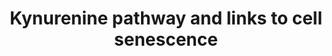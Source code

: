 ---
annotations:
- id: PW:0001282
  parent: classic metabolic pathway
  type: Pathway Ontology
  value: kynurenine metabolic pathway
- id: PW:0000277
  parent: regulatory pathway
  type: Pathway Ontology
  value: cellular senescence pathway
authors:
- Soniaa.balan
- Egonw
- Khanspers
- Eweitz
- Fehrhart
- Finterly
- Larsgw
- Nikita Krstevska
citedin: ''
communities: []
description: The kynurenine pathway is the major path for Tryptophan (Trp) breakdown
  (Castro-Portuguez & Sutphin, 2020; Dalton et al.,2020; Kondrikov et al., 2020; Li,
  Oxenkrug & Yang, 2017; Lindquist et al., 2020; Lugo-Huitron et al., 2013; Oxenkrug,
  2011; Platten et al., 2019; Savitz, 2019; Soegdrageret al., 2019; Tan & Guillemin,
  2019). The kynurenine (Kyn)/Trp ratio is proposed to be an accurate indicator of
  biological age as well as an indicator of risk for age-related diseases (Castro-Portuguez
  & Sutphin, 2020;  Li et al., 2017; Lindquist et al., 2020; Oxenkrug, 2011; Platten
  et al., 2019; Savitz, 2019; Soegdrageret al., 2019).    The first and also rate-limiting
  enzymes that determine rate of Trp conversion into N-formylkynurenine and further
  on into Kyn are tryptophan-2,3-dioxygenase (TDO) and indoleamine-2,3-dioxygenase
  (IDO), out of which the IDO isoform IDO1 is the most important (Castro-Portuguez
  & Sutphin, 2020; Dalton et al.,2020;  Li et al., 2017; Lindquist et al., 2020; Lugo-Huitron
  et al., 2013; Minhas et al., 2018; Oxenkrug, 2011; Platten et al., 2019; Savitz,
  2019; Soegdrageret al., 2019; Tan & Guillemin, 2019). This catalytic enzyme is activated
  by pro-inflammatory cytokines such as interleukins, interferons gamma and beta or
  the aryl hydrocarbon receptor (AhR) (Castro-Portuguez & Sutphin, 2020; Dalton et
  al.,2020; Kondrikov et al., 2020; Li et al., 2017; Lindquist et al., 2020; Lugo-Huitron
  et al., 2013; Oxenkrug, 2011; Platten et al., 2019; Savitz, 2019; Soegdrageret al.,
  2019; Tan & Guillemin, 2019).    Next, N-formylkynurenine is converted either into
  kynurenic acid by a kynurenine aminotransferase (KAT), anthranilic acid by kynureninase
  or, into Kyn by formidase (AFMID) (Castro-Portuguez & Sutphin, 2020). Kyn can alter
  the regulation of cell cycle and proliferation and induce oxidative stress through
  by inducing the transcription of multiple miRNAs (Dalton et al., 2020),  activating
  the p53/p21 pathway (Kondrikov et al., 2020) and  binding to AhR, resulting in a
  positive feedback loop, while further promoting oxidative stress (Castro-Portuguez
  & Sutphin, Dalton et al., 2020; 2020, Kondrikov et al., 2020).    Kyn is further
  converted into 3-hydroxykynurenine (3HK) by kynurenine monooxygenase (KMO), then
  Kynureninase converts 3HK into 3-hydroxyanthranilic acid (3HAA) and then into 2-amino-3-carboxymuconate-6-semialdehyde
  (ACMSA) (Castro-Portuguez & Sutphin, 2020, Lindquist et al., 2020; Lugo-Huitron
  et al., 2013; Platten et al., 2019; Savitz, 2019; Tan & Guillemin, 2019). 3-HK can
  alternatively be converted into xanthurenic acid, a metabolite that modulates the
  tetrahydrobiopterin (BH4) pathway,(Tan & Guillemin, 2019). 3HAA can be converted
  either into quinolinic acid and from there enter the de novo NAD synthesis due to
  the enzymatic action of nicotinate-nucleotide pyrophosphorylase (QPRT), or it can
  be converted into 2-aminomuconate-6-semialdehyde (AMSA) which can be converted into
  glutaryl-CoA and enter the TCA cycle and glycolysis (Castro-Portuguez & Sutphin,
  2020; Lindquist et al., 2020; Lugo-Huitron et al., 2013; Platten et al., 2019; Savitz,
  2019; Tan & Guillemin, 2019).   Kynurenine Pathway Library (https://enamine.net/hit-finding/focused-libraries/view-all/immuno-oncology-library/kynurenine-pathway-library)
  was also used as a reference for this pathway.
last-edited: 2024-07-21
ndex: 20784712-8b75-11eb-9e72-0ac135e8bacf
organisms:
- Homo sapiens
redirect_from:
- /index.php/Pathway:WP5044
- /instance/WP5044
- /instance/WP5044_r134362
revision: r134362
schema-jsonld:
- '@context': https://schema.org/
  '@id': https://wikipathways.github.io/pathways/WP5044.html
  '@type': Dataset
  creator:
    '@type': Organization
    name: WikiPathways
  description: The kynurenine pathway is the major path for Tryptophan (Trp) breakdown
    (Castro-Portuguez & Sutphin, 2020; Dalton et al.,2020; Kondrikov et al., 2020;
    Li, Oxenkrug & Yang, 2017; Lindquist et al., 2020; Lugo-Huitron et al., 2013;
    Oxenkrug, 2011; Platten et al., 2019; Savitz, 2019; Soegdrageret al., 2019; Tan
    & Guillemin, 2019). The kynurenine (Kyn)/Trp ratio is proposed to be an accurate
    indicator of biological age as well as an indicator of risk for age-related diseases
    (Castro-Portuguez & Sutphin, 2020;  Li et al., 2017; Lindquist et al., 2020; Oxenkrug,
    2011; Platten et al., 2019; Savitz, 2019; Soegdrageret al., 2019).    The first
    and also rate-limiting enzymes that determine rate of Trp conversion into N-formylkynurenine
    and further on into Kyn are tryptophan-2,3-dioxygenase (TDO) and indoleamine-2,3-dioxygenase
    (IDO), out of which the IDO isoform IDO1 is the most important (Castro-Portuguez
    & Sutphin, 2020; Dalton et al.,2020;  Li et al., 2017; Lindquist et al., 2020;
    Lugo-Huitron et al., 2013; Minhas et al., 2018; Oxenkrug, 2011; Platten et al.,
    2019; Savitz, 2019; Soegdrageret al., 2019; Tan & Guillemin, 2019). This catalytic
    enzyme is activated by pro-inflammatory cytokines such as interleukins, interferons
    gamma and beta or the aryl hydrocarbon receptor (AhR) (Castro-Portuguez & Sutphin,
    2020; Dalton et al.,2020; Kondrikov et al., 2020; Li et al., 2017; Lindquist et
    al., 2020; Lugo-Huitron et al., 2013; Oxenkrug, 2011; Platten et al., 2019; Savitz,
    2019; Soegdrageret al., 2019; Tan & Guillemin, 2019).    Next, N-formylkynurenine
    is converted either into kynurenic acid by a kynurenine aminotransferase (KAT),
    anthranilic acid by kynureninase or, into Kyn by formidase (AFMID) (Castro-Portuguez
    & Sutphin, 2020). Kyn can alter the regulation of cell cycle and proliferation
    and induce oxidative stress through by inducing the transcription of multiple
    miRNAs (Dalton et al., 2020),  activating the p53/p21 pathway (Kondrikov et al.,
    2020) and  binding to AhR, resulting in a positive feedback loop, while further
    promoting oxidative stress (Castro-Portuguez & Sutphin, Dalton et al., 2020; 2020,
    Kondrikov et al., 2020).    Kyn is further converted into 3-hydroxykynurenine
    (3HK) by kynurenine monooxygenase (KMO), then Kynureninase converts 3HK into 3-hydroxyanthranilic
    acid (3HAA) and then into 2-amino-3-carboxymuconate-6-semialdehyde (ACMSA) (Castro-Portuguez
    & Sutphin, 2020, Lindquist et al., 2020; Lugo-Huitron et al., 2013; Platten et
    al., 2019; Savitz, 2019; Tan & Guillemin, 2019). 3-HK can alternatively be converted
    into xanthurenic acid, a metabolite that modulates the tetrahydrobiopterin (BH4)
    pathway,(Tan & Guillemin, 2019). 3HAA can be converted either into quinolinic
    acid and from there enter the de novo NAD synthesis due to the enzymatic action
    of nicotinate-nucleotide pyrophosphorylase (QPRT), or it can be converted into
    2-aminomuconate-6-semialdehyde (AMSA) which can be converted into glutaryl-CoA
    and enter the TCA cycle and glycolysis (Castro-Portuguez & Sutphin, 2020; Lindquist
    et al., 2020; Lugo-Huitron et al., 2013; Platten et al., 2019; Savitz, 2019; Tan
    & Guillemin, 2019).   Kynurenine Pathway Library (https://enamine.net/hit-finding/focused-libraries/view-all/immuno-oncology-library/kynurenine-pathway-library)
    was also used as a reference for this pathway.
  keywords:
  - (S)-3-hydroxy-butanoyl-CoA
  - 3-HAA
  - 3-HAO
  - 3-HK
  - ACMSA
  - ACMSD
  - AFMID
  - AMSA
  - Acetyl-CoA
  - AhR
  - Anthranilic acid
  - BH4
  - CAT
  - Cinnavalininate
  - Coenzyme A
  - Crotonyl-CoA
  - FOXO1
  - GCN2
  - Glutaconyl-CoA
  - IDO1
  - IDO2
  - IFNÎ²
  - IFNÎ³
  - IL-1R
  - KAT
  - KLF5
  - KMO
  - Kynurenic acid
  - Kynureninase
  - Kynurenine
  - Melatonin
  - N-Formylkynurenine
  - NAAD
  - NAD+
  - NAMN
  - NOS
  - PGE2
  - Picolinic acid
  - QPRT
  - Quinolinic acid
  - TDO
  - TLR 4
  - TNF
  - Tryptophan
  - Xanthurenic acid
  - acetoacetyl-CoA
  - eIF-2alpha
  - glutaryl-coA
  - p21
  - p53
  license: CC0
  name: Kynurenine pathway and links to cell senescence
seo: CreativeWork
title: Kynurenine pathway and links to cell senescence
wpid: WP5044
---